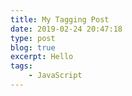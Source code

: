 ```yaml
---
title: My Tagging Post
date: 2019-02-24 20:47:18
type: post
blog: true
excerpt: Hello
tags:
    - JavaScript
---
```

